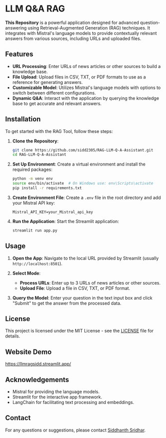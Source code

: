 # LLM Q&A RAG

**This Repository** is a powerful application designed for advanced question-answering using Retrieval-Augmented Generation (RAG) techniques. It integrates with Mistral's language models to provide contextually relevant answers from various sources, including URLs and uploaded files.

## Features

- **URL Processing**: Enter URLs of news articles or other sources to build a knowledge base.
- **File Upload**: Upload files in CSV, TXT, or PDF formats to use as a reference for generating answers.
- **Customizable Model**: Utilizes Mistral's language models with options to switch between different configurations.
- **Dynamic Q&A**: Interact with the application by querying the knowledge base to get accurate and relevant answers.

## Installation

To get started with the RAG Tool, follow these steps:

1. **Clone the Repository**:
    ```bash
    git clone https://github.com/sidd2305/RAG-LLM-Q-A-Assistant.git
    cd RAG-LLM-Q-A-Assistant
    ```

2. **Set Up Environment**:
    Create a virtual environment and install the required packages:
    ```bash
    python -m venv env
    source env/bin/activate  # On Windows use: env\Scripts\activate
    pip install -r requirements.txt
    ```

3. **Create Environment File**:
    Create a `.env` file in the root directory and add your Mistral API key:
    ```
    Mistral_API_KEY=your_Mistral_api_key
    ```

4. **Run the Application**:
    Start the Streamlit application:
    ```bash
    streamlit run app.py
    ```

## Usage

1. **Open the App**:
    Navigate to the local URL provided by Streamlit (usually `http://localhost:8501`).

2. **Select Mode**:
    - **Process URLs**: Enter up to 3 URLs of news articles or other sources.
    - **Upload File**: Upload a file in CSV, TXT, or PDF format.

3. **Query the Model**:
    Enter your question in the text input box and click "Submit" to get the answer from the processed data.


## License

This project is licensed under the MIT License - see the [LICENSE](LICENSE) file for details.

## Website Demo
https://llmragsidd.streamlit.app/

## Acknowledgements

- Mistral for providing the language models.
- Streamlit for the interactive app framework.
- LangChain for facilitating text processing and embeddings.

## Contact

For any questions or suggestions, please contact [Siddhanth Sridhar](mailto:siddhanth2305@gmail.com).

